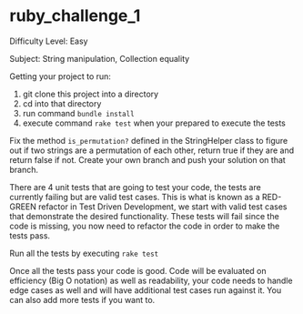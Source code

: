 # ruby_challenge_1
Difficulty Level: Easy

Subject: String manipulation, Collection equality

Getting your project to run:

1. git clone this project into a directory
2. cd into that directory
3. run command `bundle install`
4. execute command `rake test` when your prepared to execute the tests


Fix the method `is_permutation?` defined in the StringHelper class to figure out if two strings are a permutation of each other, return true if they are and return false if not. Create your own branch and push your solution on that branch.

There are 4 unit tests that are going to test your code, the tests are currently failing but are valid test cases. This is what is known as a RED-GREEN refactor in Test Driven Development, we start with valid test cases that demonstrate the desired functionality.
These tests will fail since the code is missing, you now need to refactor the code in order to make the tests pass.

Run all the tests by executing `rake test`

Once all the tests pass your code is good. Code will be evaluated on efficiency (Big O notation) as well as readability, your code needs to handle edge cases as well and will have additional test cases run against it. You can also add more tests if you want to.